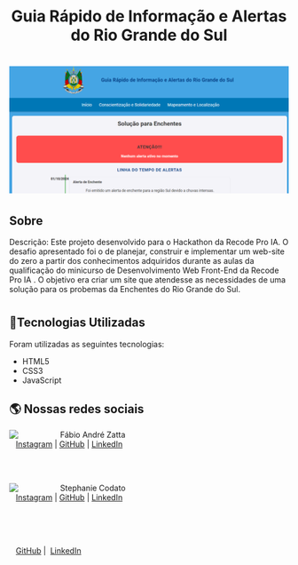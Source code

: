 
<h1 align="center">
    <p>Guia Rápido de Informação e Alertas do Rio Grande do Sul</p>
</h1>

<h1 align="center">
    <img src="https://github.com/fisiofaz/Projeto_Enxente/blob/main/assets/img/Foto%20de%20capa.png">
</h1>

## Sobre


Descrição: Este projeto desenvolvido para o Hackathon da Recode Pro IA. O desafio apresentado foi o de planejar, construir e implementar um web-site do zero a partir dos conhecimentos adquiridos durante as aulas da qualificação do minicurso  de Desenvolvimento Web Front-End da Recode Pro IA . O objetivo era criar um site que atendesse as necessidades de uma solução para os probemas da Enchentes do Rio Grande do Sul.

<h1 align="center">
    <a src="https://enchentealertadeinformacaoes.netlify.app">
</h1>


## 📂Tecnologias Utilizadas

Foram utilizadas as seguintes tecnologias:

- HTML5
- CSS3 
- JavaScript
## 🌎 Nossas redes sociais
<p>
    <img align=left margin=10 width=80 src="https://avatars.githubusercontent.com/u/75371386?s=96&v=4"/>
    <p>&nbsp&nbsp&nbspFábio André Zatta<br>
    &nbsp&nbsp&nbsp<a href="https://www.instagram.com/dr._fabio_zatta/">Instagram</a>&nbsp;|&nbsp;<a href="https://github.com/fisiofaz">GitHub</a>&nbsp;|&nbsp;<a href="https://www.linkedin.com/in/fabiozatta-dweb/">LinkedIn</a>&nbsp;</p>
</p>
<br/><br/>
<p>
    <img align=left margin=10 width=80 src="https://avatars.githubusercontent.com/u/186410426?v=4"/>
    <p>&nbsp&nbsp&nbspStephanie Codato<br>
    &nbsp&nbsp&nbsp<a href="https://www.instagram.com/pc.stephanie/">Instagram</a>&nbsp;|&nbsp;<a href="https://github.com/PCSTEPHANIE">GitHub</a>&nbsp;|&nbsp;<a href="linkedin: www.linkedin.com/in/stephanie-codato-61b8a5158">LinkedIn</a>&nbsp;</p>
</p>
<br/><br/>
<p>
    <img align=left margin=10 width=80 src=""/>
    <p>&nbsp&nbsp&nbsp<br>
    &nbsp&nbsp&nbsp<a href="">GitHub</a>&nbsp;|&nbsp;
    <a href="">LinkedIn</a>
    </p>
</p>